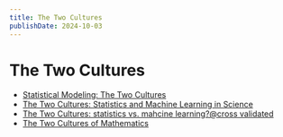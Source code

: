 ```yaml
---
title: The Two Cultures
publishDate: 2024-10-03
---
```


# The Two Cultures

- [Statistical Modeling: The Two Cultures](https://projecteuclid.org/download/pdf_1/euclid.ss/1009213726)
- [The Two Cultures: Statistics and Machine Learning in Science](https://www.stat.cmu.edu/~kass/papers/KassOnBreiman.pdf)
- [The Two Cultures: statistics vs. mahcine learning?@cross validated](https://stats.stackexchange.com/questions/6/the-two-cultures-statistics-vs-machine-learning)
- [The Two Cultures of Mathematics](https://www.dpmms.cam.ac.uk/~wtg10/2cultures.pdf)
